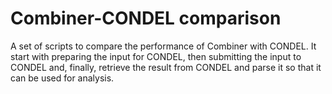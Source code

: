 Combiner-CONDEL comparison
==========================

A set of scripts to compare the performance of Combiner with CONDEL. It start with preparing the input for CONDEL, then submitting the input to CONDEL and, finally, retrieve the result from CONDEL and parse it so that it can be used for analysis.
